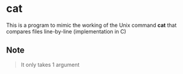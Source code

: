 # cat
This is a program to mimic the working of the Unix command **cat** that compares files line-by-line (implementation in C)

## Note
>It only takes 1 argument

